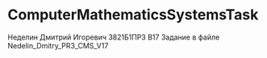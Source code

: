 # ComputerMathematicsSystemsTask
Неделин Дмитрий Игоревич 3821Б1ПР3 В17
Задание в файле Nedelin_Dmitry_PR3_CMS_V17
